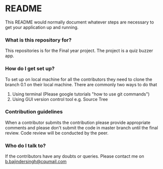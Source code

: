 # README #

This README would normally document whatever steps are necessary to get your application up and running.

### What is this repository for? ###

This repositories is for the Final year project.
The project is a quiz buzzer app.

### How do I get set up? ###

To set up on local machine for all the contributors they need to clone the branch 0.1 on their local machine. There are commonly two ways to do that
1. Using terminal (Please google tutorials "how to use git commands")
2. Using GUI version control tool e.g. Source Tree
### Contribution guidelines ###

When a contributor submits the contribution please provide appropriate comments and please don't submit the code in master branch until the final review.
Code review will be conducted by the peer.

### Who do I talk to? ###
If the contributors have any doubts or queries. Please contact me on b.bajindersingh@cqumail.com